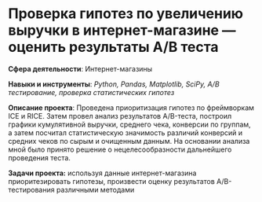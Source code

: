 # Проверка гипотез по увеличению выручки в интернет-магазине — оценить результаты A/B теста

**Сфера деятельности**: Интернет-магазины

**Навыки и инструменты**: *Python, Pandas, Matplotlib, SciPy, A/B тестирование, проверка статистических гипотез*

**Описание проекта**: Проведена приоритизация гипотез по фреймворкам ICE и RICE. Затем провел анализ результатов A/B-теста, построил графики кумулятивной выручки, среднего чека, конверсии по группам, а затем посчитал статистическую значимость различий конверсий и средних чеков по сырым и очищенным данным. На основании анализа мной было принято решение о нецелесообразности дальнейшего проведения теста.

**Задачи проекта:** используя данные интернет-магазина приоритезировать гипотезы, произвести оценку результатов A/B-тестирования различными методами
